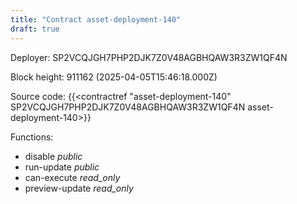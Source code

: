 ```yaml
---
title: "Contract asset-deployment-140"
draft: true
---
```

Deployer: SP2VCQJGH7PHP2DJK7Z0V48AGBHQAW3R3ZW1QF4N


 



Block height: 911162 (2025-04-05T15:46:18.000Z)

Source code: {{<contractref "asset-deployment-140" SP2VCQJGH7PHP2DJK7Z0V48AGBHQAW3R3ZW1QF4N asset-deployment-140>}}

Functions:

* disable _public_
* run-update _public_
* can-execute _read_only_
* preview-update _read_only_

